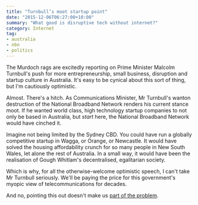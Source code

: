 ```yaml
---
title: "Turnbull’s moot startup point"
date: "2015-12-06T06:27:00+10:00"
summary: "What good is disruptive tech without internet?"
category: Internet
tag:
- australia
- nbn
- politics
---
```

The Murdoch rags are excitedly reporting on Prime Minister Malcolm Turnbull's push for more entrepreneurship, small business, disruption and startup culture in Australia. It's easy to be cynical about this sort of thing, but I'm cautiously optimistic.

Almost. There's a hitch. As Communications Minister, Mr Turnbull's wanton destruction of the National Broadband Network renders his current stance moot. If he wanted world class, high technology startup companies to not only be based in Australia, but *start* here, the National Broadband Network would have cinched it.

Imagine not being limited by the Sydney CBD. You could have run a globally competitive startup in Wagga, or Orange, or Newcastle. It would have solved the housing affordability crunch for so many people in New South Wales, let alone the rest of Australia. In a small way, it would have been the realisation of Gough Whitlam's decentralised, egalitarian society.

Which is why, for all the otherwise-welcome optimistic speech, I can't take Mr Turnbull seriously. We'll be paying the price for this government's myopic view of telecommunications for decades.

And no, pointing this out doesn't make us [part of the problem](http://localhost:1313/not-part-of-the-problem-if-you-criticise-fttn/).
